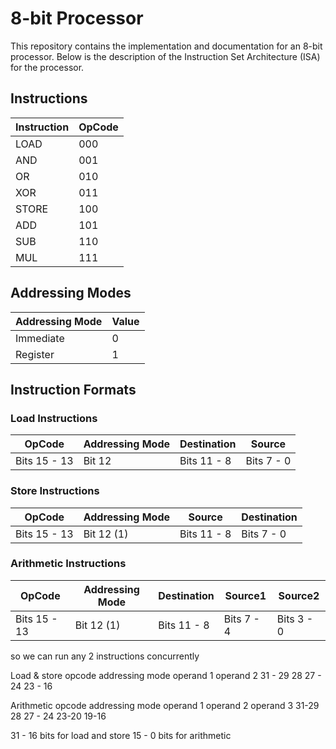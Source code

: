 # 8-bit Processor

This repository contains the implementation and documentation for an 8-bit processor. Below is the description of the Instruction Set Architecture (ISA) for the processor.

## Instructions
| Instruction | OpCode |
|-------------|--------|
| LOAD        | 000    |
| AND         | 001    |
| OR          | 010    |
| XOR         | 011    |
| STORE       | 100    |
| ADD         | 101    |
| SUB         | 110    |
| MUL         | 111    |

## Addressing Modes
| Addressing Mode | Value |
|-----------------|-------|
| Immediate       | 0     |
| Register        | 1     |

## Instruction Formats

### Load Instructions
| OpCode | Addressing Mode | Destination | Source |
|--------|-----------------|-------------|--------|
| Bits 15 - 13 | Bit 12       | Bits 11 - 8 | Bits 7 - 0 |

### Store Instructions
| OpCode | Addressing Mode | Source | Destination |
|--------|-----------------|--------|-------------|
| Bits 15 - 13 | Bit 12 (1)   | Bits 11 - 8 | Bits 7 - 0 |

### Arithmetic Instructions
| OpCode | Addressing Mode | Destination | Source1 | Source2 |
|--------|-----------------|-------------|---------|---------|
| Bits 15 - 13 | Bit 12 (1)   | Bits 11 - 8 | Bits 7 - 4 | Bits 3 - 0 |


so we can run any 2 instructions concurrently

Load & store
opcode addressing mode operand 1 operand 2
31 - 29 28  27 - 24 23 - 16

Arithmetic
opcode addressing mode operand 1 operand 2 operand 3
31-29 28  27 - 24 23-20 19-16

31 - 16 bits for load and store
15 - 0 bits for arithmetic